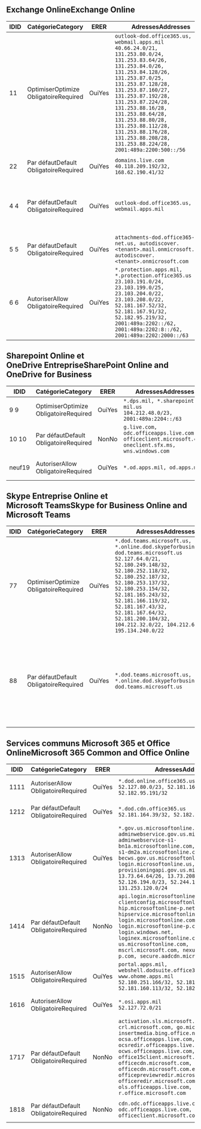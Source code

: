 <!--THIS FILE IS AUTOMATICALLY GENERATED. MANUAL CHANGES WILL BE OVERWRITTEN.-->
<!--Please contact the Office 365 Endpoints team with any questions.-->
<!--USGovDoD endpoints version 2019021200-->
<!--File generated 2019-02-12 17:00:06.9233-->

## <a name="exchange-online"></a><span data-ttu-id="093ca-101">Exchange Online</span><span class="sxs-lookup"><span data-stu-id="093ca-101">Exchange Online</span></span>

<span data-ttu-id="093ca-102">ID</span><span class="sxs-lookup"><span data-stu-id="093ca-102">ID</span></span> | <span data-ttu-id="093ca-103">Catégorie</span><span class="sxs-lookup"><span data-stu-id="093ca-103">Category</span></span> | <span data-ttu-id="093ca-104">ER</span><span class="sxs-lookup"><span data-stu-id="093ca-104">ER</span></span> | <span data-ttu-id="093ca-105">Adresses</span><span class="sxs-lookup"><span data-stu-id="093ca-105">Addresses</span></span> | <span data-ttu-id="093ca-106">Ports</span><span class="sxs-lookup"><span data-stu-id="093ca-106">Ports</span></span>
-- | -------------------- | --- | ---------------------------------------------------------------------------------------------------------------------------------------------------------------------------------------------------------------------------------------------------------------------------------------------------------------------------------------------------------------------------------------------- | -------------------------------
<span data-ttu-id="093ca-107">1</span><span class="sxs-lookup"><span data-stu-id="093ca-107">1</span></span> | <span data-ttu-id="093ca-108">Optimiser</span><span class="sxs-lookup"><span data-stu-id="093ca-108">Optimize</span></span><BR><span data-ttu-id="093ca-109">Obligatoire</span><span class="sxs-lookup"><span data-stu-id="093ca-109">Required</span></span> | <span data-ttu-id="093ca-110">Oui</span><span class="sxs-lookup"><span data-stu-id="093ca-110">Yes</span></span> | `outlook-dod.office365.us, webmail.apps.mil`<BR>`40.66.24.0/21, 131.253.80.0/24, 131.253.83.64/26, 131.253.84.0/26, 131.253.84.128/26, 131.253.87.0/25, 131.253.87.128/28, 131.253.87.160/27, 131.253.87.192/28, 131.253.87.224/28, 131.253.88.16/28, 131.253.88.64/28, 131.253.88.80/28, 131.253.88.112/28, 131.253.88.176/28, 131.253.88.208/28, 131.253.88.224/28, 2001:489a:2200:500::/56` | <span data-ttu-id="093ca-111">**TCP :** 443, 80</span><span class="sxs-lookup"><span data-stu-id="093ca-111">**TCP:** 443, 80</span></span>
<span data-ttu-id="093ca-112">2</span><span class="sxs-lookup"><span data-stu-id="093ca-112">2</span></span> | <span data-ttu-id="093ca-113">Par défaut</span><span class="sxs-lookup"><span data-stu-id="093ca-113">Default</span></span><BR><span data-ttu-id="093ca-114">Obligatoire</span><span class="sxs-lookup"><span data-stu-id="093ca-114">Required</span></span> | <span data-ttu-id="093ca-115">Oui</span><span class="sxs-lookup"><span data-stu-id="093ca-115">Yes</span></span> | `domains.live.com`<BR>`40.118.209.192/32, 168.62.190.41/32` | <span data-ttu-id="093ca-116">**TCP :** 443, 80</span><span class="sxs-lookup"><span data-stu-id="093ca-116">**TCP:** 443, 80</span></span>
<span data-ttu-id="093ca-117">4 </span><span class="sxs-lookup"><span data-stu-id="093ca-117">4</span></span> | <span data-ttu-id="093ca-118">Par défaut</span><span class="sxs-lookup"><span data-stu-id="093ca-118">Default</span></span><BR><span data-ttu-id="093ca-119">Obligatoire</span><span class="sxs-lookup"><span data-stu-id="093ca-119">Required</span></span> | <span data-ttu-id="093ca-120">Oui</span><span class="sxs-lookup"><span data-stu-id="093ca-120">Yes</span></span> | `outlook-dod.office365.us, webmail.apps.mil` | <span data-ttu-id="093ca-121">**TCP :** 143, 25, 587, 993, 995</span><span class="sxs-lookup"><span data-stu-id="093ca-121">**TCP:** 143, 25, 587, 993, 995</span></span>
<span data-ttu-id="093ca-122">5 </span><span class="sxs-lookup"><span data-stu-id="093ca-122">5</span></span> | <span data-ttu-id="093ca-123">Par défaut</span><span class="sxs-lookup"><span data-stu-id="093ca-123">Default</span></span><BR><span data-ttu-id="093ca-124">Obligatoire</span><span class="sxs-lookup"><span data-stu-id="093ca-124">Required</span></span> | <span data-ttu-id="093ca-125">Oui</span><span class="sxs-lookup"><span data-stu-id="093ca-125">Yes</span></span> | `attachments-dod.office365-net.us, autodiscover.<tenant>.mail.onmicrosoft.com, autodiscover.<tenant>.onmicrosoft.com` | <span data-ttu-id="093ca-126">**TCP :** 443, 80</span><span class="sxs-lookup"><span data-stu-id="093ca-126">**TCP:** 443, 80</span></span>
<span data-ttu-id="093ca-127">6 </span><span class="sxs-lookup"><span data-stu-id="093ca-127">6</span></span> | <span data-ttu-id="093ca-128">Autoriser</span><span class="sxs-lookup"><span data-stu-id="093ca-128">Allow</span></span><BR><span data-ttu-id="093ca-129">Obligatoire</span><span class="sxs-lookup"><span data-stu-id="093ca-129">Required</span></span> | <span data-ttu-id="093ca-130">Oui</span><span class="sxs-lookup"><span data-stu-id="093ca-130">Yes</span></span> | `*.protection.apps.mil, *.protection.office365.us`<BR>`23.103.191.0/24, 23.103.199.0/25, 23.103.204.0/22, 23.103.208.0/22, 52.181.167.52/32, 52.181.167.91/32, 52.182.95.219/32, 2001:489a:2202::/62, 2001:489a:2202:8::/62, 2001:489a:2202:2000::/63` | <span data-ttu-id="093ca-131">**TCP :** 25, 443</span><span class="sxs-lookup"><span data-stu-id="093ca-131">**TCP:** 25, 443</span></span>

## <a name="sharepoint-online-and-onedrive-for-business"></a><span data-ttu-id="093ca-132">Sharepoint Online et OneDrive Entreprise</span><span class="sxs-lookup"><span data-stu-id="093ca-132">SharePoint Online and OneDrive for Business</span></span>

<span data-ttu-id="093ca-133">ID</span><span class="sxs-lookup"><span data-stu-id="093ca-133">ID</span></span> | <span data-ttu-id="093ca-134">Catégorie</span><span class="sxs-lookup"><span data-stu-id="093ca-134">Category</span></span> | <span data-ttu-id="093ca-135">ER</span><span class="sxs-lookup"><span data-stu-id="093ca-135">ER</span></span> | <span data-ttu-id="093ca-136">Adresses</span><span class="sxs-lookup"><span data-stu-id="093ca-136">Addresses</span></span> | <span data-ttu-id="093ca-137">Ports</span><span class="sxs-lookup"><span data-stu-id="093ca-137">Ports</span></span>
-- | -------------------- | --- | ---------------------------------------------------------------------------------------------------- | ----------------
<span data-ttu-id="093ca-138">9 </span><span class="sxs-lookup"><span data-stu-id="093ca-138">9</span></span> | <span data-ttu-id="093ca-139">Optimiser</span><span class="sxs-lookup"><span data-stu-id="093ca-139">Optimize</span></span><BR><span data-ttu-id="093ca-140">Obligatoire</span><span class="sxs-lookup"><span data-stu-id="093ca-140">Required</span></span> | <span data-ttu-id="093ca-141">Oui</span><span class="sxs-lookup"><span data-stu-id="093ca-141">Yes</span></span> | `*.dps.mil, *.sharepoint-mil.us`<BR>`104.212.48.0/23, 2001:489a:2204::/63` | <span data-ttu-id="093ca-142">**TCP :** 443, 80</span><span class="sxs-lookup"><span data-stu-id="093ca-142">**TCP:** 443, 80</span></span>
<span data-ttu-id="093ca-143">10 </span><span class="sxs-lookup"><span data-stu-id="093ca-143">10</span></span> | <span data-ttu-id="093ca-144">Par défaut</span><span class="sxs-lookup"><span data-stu-id="093ca-144">Default</span></span><BR><span data-ttu-id="093ca-145">Obligatoire</span><span class="sxs-lookup"><span data-stu-id="093ca-145">Required</span></span> | <span data-ttu-id="093ca-146">Non</span><span class="sxs-lookup"><span data-stu-id="093ca-146">No</span></span> | `g.live.com, odc.officeapps.live.com, officeclient.microsoft.com, oneclient.sfx.ms, wns.windows.com` | <span data-ttu-id="093ca-147">**TCP :** 443, 80</span><span class="sxs-lookup"><span data-stu-id="093ca-147">**TCP:** 443, 80</span></span>
<span data-ttu-id="093ca-148">neuf</span><span class="sxs-lookup"><span data-stu-id="093ca-148">19</span></span> | <span data-ttu-id="093ca-149">Autoriser</span><span class="sxs-lookup"><span data-stu-id="093ca-149">Allow</span></span><BR><span data-ttu-id="093ca-150">Obligatoire</span><span class="sxs-lookup"><span data-stu-id="093ca-150">Required</span></span> | <span data-ttu-id="093ca-151">Oui</span><span class="sxs-lookup"><span data-stu-id="093ca-151">Yes</span></span> | `*.od.apps.mil, od.apps.mil` | <span data-ttu-id="093ca-152">**TCP :** 443, 80</span><span class="sxs-lookup"><span data-stu-id="093ca-152">**TCP:** 443, 80</span></span>

## <a name="skype-for-business-online-and-microsoft-teams"></a><span data-ttu-id="093ca-153">Skype Entreprise Online et Microsoft Teams</span><span class="sxs-lookup"><span data-stu-id="093ca-153">Skype for Business Online and Microsoft Teams</span></span>

<span data-ttu-id="093ca-154">ID</span><span class="sxs-lookup"><span data-stu-id="093ca-154">ID</span></span> | <span data-ttu-id="093ca-155">Catégorie</span><span class="sxs-lookup"><span data-stu-id="093ca-155">Category</span></span> | <span data-ttu-id="093ca-156">ER</span><span class="sxs-lookup"><span data-stu-id="093ca-156">ER</span></span> | <span data-ttu-id="093ca-157">Adresses</span><span class="sxs-lookup"><span data-stu-id="093ca-157">Addresses</span></span> | <span data-ttu-id="093ca-158">Ports</span><span class="sxs-lookup"><span data-stu-id="093ca-158">Ports</span></span>
-- | -------------------- | --- | -------------------------------------------------------------------------------------------------------------------------------------------------------------------------------------------------------------------------------------------------------------------------------------------------------------------------------------------------------- | --------------------------------------------------
<span data-ttu-id="093ca-159">7</span><span class="sxs-lookup"><span data-stu-id="093ca-159">7</span></span> | <span data-ttu-id="093ca-160">Optimiser</span><span class="sxs-lookup"><span data-stu-id="093ca-160">Optimize</span></span><BR><span data-ttu-id="093ca-161">Obligatoire</span><span class="sxs-lookup"><span data-stu-id="093ca-161">Required</span></span> | <span data-ttu-id="093ca-162">Oui</span><span class="sxs-lookup"><span data-stu-id="093ca-162">Yes</span></span> | `*.dod.teams.microsoft.us, *.online.dod.skypeforbusiness.us, dod.teams.microsoft.us`<BR>`52.127.64.0/21, 52.180.249.148/32, 52.180.252.118/32, 52.180.252.187/32, 52.180.253.137/32, 52.180.253.154/32, 52.181.165.243/32, 52.181.166.119/32, 52.181.167.43/32, 52.181.167.64/32, 52.181.200.104/32, 104.212.32.0/22, 104.212.60.0/23, 195.134.240.0/22` | <span data-ttu-id="093ca-163">**TCP :** 443</span><span class="sxs-lookup"><span data-stu-id="093ca-163">**TCP:** 443</span></span><BR><span data-ttu-id="093ca-164">**UDP :** 3478, 3479, 3480, 3481</span><span class="sxs-lookup"><span data-stu-id="093ca-164">**UDP:** 3478, 3479, 3480, 3481</span></span>
<span data-ttu-id="093ca-165">8</span><span class="sxs-lookup"><span data-stu-id="093ca-165">8</span></span> | <span data-ttu-id="093ca-166">Par défaut</span><span class="sxs-lookup"><span data-stu-id="093ca-166">Default</span></span><BR><span data-ttu-id="093ca-167">Obligatoire</span><span class="sxs-lookup"><span data-stu-id="093ca-167">Required</span></span> | <span data-ttu-id="093ca-168">Oui</span><span class="sxs-lookup"><span data-stu-id="093ca-168">Yes</span></span> | `*.dod.teams.microsoft.us, *.online.dod.skypeforbusiness.us, dod.teams.microsoft.us` | <span data-ttu-id="093ca-169">**TCP :** 5061, 50000-59999</span><span class="sxs-lookup"><span data-stu-id="093ca-169">**TCP:** 5061, 50000-59999</span></span><BR><span data-ttu-id="093ca-170">**UDP :** 50000-59999</span><span class="sxs-lookup"><span data-stu-id="093ca-170">**UDP:** 50000-59999</span></span>

## <a name="microsoft-365-common-and-office-online"></a><span data-ttu-id="093ca-171">Services communs Microsoft 365 et Office Online</span><span class="sxs-lookup"><span data-stu-id="093ca-171">Microsoft 365 Common and Office Online</span></span>

<span data-ttu-id="093ca-172">ID</span><span class="sxs-lookup"><span data-stu-id="093ca-172">ID</span></span> | <span data-ttu-id="093ca-173">Catégorie</span><span class="sxs-lookup"><span data-stu-id="093ca-173">Category</span></span> | <span data-ttu-id="093ca-174">ER</span><span class="sxs-lookup"><span data-stu-id="093ca-174">ER</span></span> | <span data-ttu-id="093ca-175">Adresses</span><span class="sxs-lookup"><span data-stu-id="093ca-175">Addresses</span></span> | <span data-ttu-id="093ca-176">Ports</span><span class="sxs-lookup"><span data-stu-id="093ca-176">Ports</span></span>
-- | ------------------- | --- | ---------------------------------------------------------------------------------------------------------------------------------------------------------------------------------------------------------------------------------------------------------------------------------------------------------------------------------------------------------------------------------------------- | ----------------
<span data-ttu-id="093ca-177">11</span><span class="sxs-lookup"><span data-stu-id="093ca-177">11</span></span> | <span data-ttu-id="093ca-178">Autoriser</span><span class="sxs-lookup"><span data-stu-id="093ca-178">Allow</span></span><BR><span data-ttu-id="093ca-179">Obligatoire</span><span class="sxs-lookup"><span data-stu-id="093ca-179">Required</span></span> | <span data-ttu-id="093ca-180">Oui</span><span class="sxs-lookup"><span data-stu-id="093ca-180">Yes</span></span> | `*.dod.online.office365.us`<BR>`52.127.80.0/23, 52.181.164.39/32, 52.182.95.191/32` | <span data-ttu-id="093ca-181">**TCP :** 443</span><span class="sxs-lookup"><span data-stu-id="093ca-181">**TCP:** 443</span></span>
<span data-ttu-id="093ca-182">12</span><span class="sxs-lookup"><span data-stu-id="093ca-182">12</span></span> | <span data-ttu-id="093ca-183">Par défaut</span><span class="sxs-lookup"><span data-stu-id="093ca-183">Default</span></span><BR><span data-ttu-id="093ca-184">Obligatoire</span><span class="sxs-lookup"><span data-stu-id="093ca-184">Required</span></span> | <span data-ttu-id="093ca-185">Oui</span><span class="sxs-lookup"><span data-stu-id="093ca-185">Yes</span></span> | `*.dod.cdn.office365.us`<BR>`52.181.164.39/32, 52.182.95.191/32` | <span data-ttu-id="093ca-186">**TCP :** 443</span><span class="sxs-lookup"><span data-stu-id="093ca-186">**TCP:** 443</span></span>
<span data-ttu-id="093ca-187">13</span><span class="sxs-lookup"><span data-stu-id="093ca-187">13</span></span> | <span data-ttu-id="093ca-188">Autoriser</span><span class="sxs-lookup"><span data-stu-id="093ca-188">Allow</span></span><BR><span data-ttu-id="093ca-189">Obligatoire</span><span class="sxs-lookup"><span data-stu-id="093ca-189">Required</span></span> | <span data-ttu-id="093ca-190">Oui</span><span class="sxs-lookup"><span data-stu-id="093ca-190">Yes</span></span> | `*.gov.us.microsoftonline.com, adminwebservice.gov.us.microsoftonline.com, adminwebservice-s1-bn1a.microsoftonline.com, adminwebservice-s1-dm2a.microsoftonline.com, becws.gov.us.microsoftonline.com, login.microsoftonline.us, provisioningapi.gov.us.microsoftonline.com`<BR>`13.73.64.64/26, 13.73.208.128/25, 52.126.194.0/23, 52.244.120.128/25, 131.253.120.0/24` | <span data-ttu-id="093ca-191">**TCP :** 443</span><span class="sxs-lookup"><span data-stu-id="093ca-191">**TCP:** 443</span></span>
<span data-ttu-id="093ca-192">14</span><span class="sxs-lookup"><span data-stu-id="093ca-192">14</span></span> | <span data-ttu-id="093ca-193">Par défaut</span><span class="sxs-lookup"><span data-stu-id="093ca-193">Default</span></span><BR><span data-ttu-id="093ca-194">Obligatoire</span><span class="sxs-lookup"><span data-stu-id="093ca-194">Required</span></span> | <span data-ttu-id="093ca-195">Non</span><span class="sxs-lookup"><span data-stu-id="093ca-195">No</span></span> | `api.login.microsoftonline.com, clientconfig.microsoftonline-p.net, hip.microsoftonline-p.net, hipservice.microsoftonline.com, login.microsoftonline.com, login.microsoftonline-p.com, login.windows.net, loginex.microsoftonline.com, login-us.microsoftonline.com, mscrl.microsoft.com, nexus.microsoftonline-p.com, secure.aadcdn.microsoftonline-p.com` | <span data-ttu-id="093ca-196">**TCP :** 443</span><span class="sxs-lookup"><span data-stu-id="093ca-196">**TCP:** 443</span></span>
<span data-ttu-id="093ca-197">15</span><span class="sxs-lookup"><span data-stu-id="093ca-197">15</span></span> | <span data-ttu-id="093ca-198">Autoriser</span><span class="sxs-lookup"><span data-stu-id="093ca-198">Allow</span></span><BR><span data-ttu-id="093ca-199">Obligatoire</span><span class="sxs-lookup"><span data-stu-id="093ca-199">Required</span></span> | <span data-ttu-id="093ca-200">Oui</span><span class="sxs-lookup"><span data-stu-id="093ca-200">Yes</span></span> | `portal.apps.mil, webshell.dodsuite.office365.us, www.ohome.apps.mil`<BR>`52.180.251.166/32, 52.181.160.19/32, 52.181.160.113/32, 52.182.92.132/32` | <span data-ttu-id="093ca-201">**TCP :** 443</span><span class="sxs-lookup"><span data-stu-id="093ca-201">**TCP:** 443</span></span>
<span data-ttu-id="093ca-202">16</span><span class="sxs-lookup"><span data-stu-id="093ca-202">16</span></span> | <span data-ttu-id="093ca-203">Autoriser</span><span class="sxs-lookup"><span data-stu-id="093ca-203">Allow</span></span><BR><span data-ttu-id="093ca-204">Obligatoire</span><span class="sxs-lookup"><span data-stu-id="093ca-204">Required</span></span> | <span data-ttu-id="093ca-205">Oui</span><span class="sxs-lookup"><span data-stu-id="093ca-205">Yes</span></span> | `*.osi.apps.mil`<BR>`52.127.72.0/21` | <span data-ttu-id="093ca-206">**TCP :** 443</span><span class="sxs-lookup"><span data-stu-id="093ca-206">**TCP:** 443</span></span>
<span data-ttu-id="093ca-207">17</span><span class="sxs-lookup"><span data-stu-id="093ca-207">17</span></span> | <span data-ttu-id="093ca-208">Par défaut</span><span class="sxs-lookup"><span data-stu-id="093ca-208">Default</span></span><BR><span data-ttu-id="093ca-209">Obligatoire</span><span class="sxs-lookup"><span data-stu-id="093ca-209">Required</span></span> | <span data-ttu-id="093ca-210">Non</span><span class="sxs-lookup"><span data-stu-id="093ca-210">No</span></span> | `activation.sls.microsoft.com, crl.microsoft.com, go.microsoft.com, insertmedia.bing.office.net, ocsa.officeapps.live.com, ocsredir.officeapps.live.com, ocws.officeapps.live.com, office15client.microsoft.com, officecdn.microsoft.com, officecdn.microsoft.com.edgesuite.net, officepreviewredir.microsoft.com, officeredir.microsoft.com, ols.officeapps.live.com, r.office.microsoft.com` | <span data-ttu-id="093ca-211">**TCP :** 443, 80</span><span class="sxs-lookup"><span data-stu-id="093ca-211">**TCP:** 443, 80</span></span>
<span data-ttu-id="093ca-212">18</span><span class="sxs-lookup"><span data-stu-id="093ca-212">18</span></span> | <span data-ttu-id="093ca-213">Par défaut</span><span class="sxs-lookup"><span data-stu-id="093ca-213">Default</span></span><BR><span data-ttu-id="093ca-214">Obligatoire</span><span class="sxs-lookup"><span data-stu-id="093ca-214">Required</span></span> | <span data-ttu-id="093ca-215">Non</span><span class="sxs-lookup"><span data-stu-id="093ca-215">No</span></span> | `cdn.odc.officeapps.live.com, odc.officeapps.live.com, officeclient.microsoft.com` | <span data-ttu-id="093ca-216">**TCP :** 443, 80</span><span class="sxs-lookup"><span data-stu-id="093ca-216">**TCP:** 443, 80</span></span>
